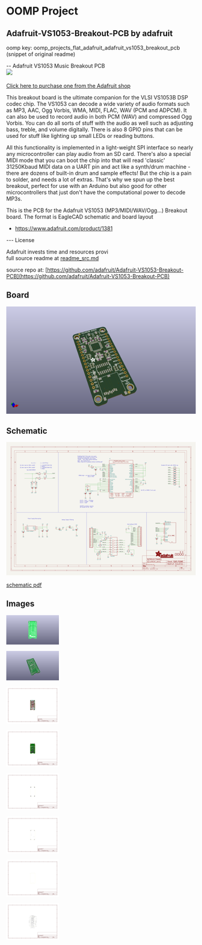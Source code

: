 # OOMP Project  
## Adafruit-VS1053-Breakout-PCB  by adafruit  
  
oomp key: oomp_projects_flat_adafruit_adafruit_vs1053_breakout_pcb  
(snippet of original readme)  
  
-- Adafruit VS1053 Music Breakout PCB  
<a href="http://www.adafruit.com/products/1381"><img src="assets/image.jpg?raw=true" width="500px"><br/>  
Click here to purchase one from the Adafruit shop</a>  
  
This breakout board is the ultimate companion for the VLSI VS1053B DSP codec chip. The VS1053 can decode a wide variety of audio formats such as MP3, AAC, Ogg Vorbis, WMA, MIDI, FLAC, WAV (PCM and ADPCM). It can also be used to record audio in both PCM (WAV) and compressed Ogg Vorbis. You can do all sorts of stuff with the audio as well such as adjusting bass, treble, and volume digitally. There is also 8 GPIO pins that can be used for stuff like lighting up small LEDs or reading buttons.  
  
All this functionality is implemented in a light-weight SPI interface so nearly any microcontroller can play audio from an SD card. There's also a special MIDI mode that you can boot the chip into that will read 'classic' 31250Kbaud MIDI data on a UART pin and act like a synth/drum machine - there are dozens of built-in drum and sample effects! But the chip is a pain to solder, and needs a lot of extras. That's why we spun up the best breakout, perfect for use with an Arduino but also good for other microcontrollers that just don't have the computational power to decode MP3s.  
  
This is the PCB for the Adafruit VS1053 (MP3/MIDI/WAV/Ogg...) Breakout board. The format is EagleCAD schematic and board layout  
- https://www.adafruit.com/product/1381  
  
--- License  
  
Adafruit invests time and resources provi  
  full source readme at [readme_src.md](readme_src.md)  
  
source repo at: [https://github.com/adafruit/Adafruit-VS1053-Breakout-PCB](https://github.com/adafruit/Adafruit-VS1053-Breakout-PCB)  
## Board  
  
[![working_3d.png](working_3d_600.png)](working_3d.png)  
## Schematic  
  
[![working_schematic.png](working_schematic_600.png)](working_schematic.png)  
  
[schematic pdf](working_schematic.pdf)  
## Images  
  
[![working_3D_bottom.png](working_3D_bottom_140.png)](working_3D_bottom.png)  
  
[![working_3D_top.png](working_3D_top_140.png)](working_3D_top.png)  
  
[![working_assembly_page_01.png](working_assembly_page_01_140.png)](working_assembly_page_01.png)  
  
[![working_assembly_page_02.png](working_assembly_page_02_140.png)](working_assembly_page_02.png)  
  
[![working_assembly_page_03.png](working_assembly_page_03_140.png)](working_assembly_page_03.png)  
  
[![working_assembly_page_04.png](working_assembly_page_04_140.png)](working_assembly_page_04.png)  
  
[![working_assembly_page_05.png](working_assembly_page_05_140.png)](working_assembly_page_05.png)  
  
[![working_assembly_page_06.png](working_assembly_page_06_140.png)](working_assembly_page_06.png)  
